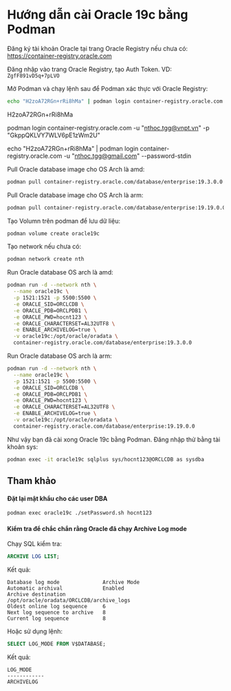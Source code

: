 # Hướng dẫn cài Oracle 19c bằng Podman

Đăng ký tài khoản Oracle tại trang Oracle Registry nếu chưa có: https://container-registry.oracle.com

Đăng nhập vào trang Oracle Registry, tạo Auth Token. VD: `ZgfF891vD5q+7pLVO`

Mở Podman và chạy lệnh sau để Podman xác thực với Oracle Registry:

```bash
echo "H2zoA72RGn+rRi8hMa" | podman login container-registry.oracle.com -u "<your-oracle account>" --password-stdin
```
H2zoA72RGn+rRi8hMa

podman login container-registry.oracle.com -u "nthoc.tgg@vnpt.vn" -p "GkppQKLVY7WLV6pE1zWm2U"

echo "H2zoA72RGn+rRi8hMa" | podman login container-registry.oracle.com -u "nthoc.tgg@gmail.com" --password-stdin


Pull Oracle database image cho OS Arch là amd:

```bash
podman pull container-registry.oracle.com/database/enterprise:19.3.0.0
```

Pull Oracle database image cho OS Arch là arm:

```bash
podman pull container-registry.oracle.com/database/enterprise:19.19.0.0
```

Tạo Volumn trên podman để lưu dữ liệu:

```bash
podman volume create oracle19c
```

Tạo network nếu chưa có:

```bash
podman network create nth
```

Run Oracle database OS arch là amd:

```bash
podman run -d --network nth \
  --name oracle19c \
  -p 1521:1521 -p 5500:5500 \
  -e ORACLE_SID=ORCLCDB \
  -e ORACLE_PDB=ORCLPDB1 \
  -e ORACLE_PWD=hocnt123 \
  -e ORACLE_CHARACTERSET=AL32UTF8 \
  -e ENABLE_ARCHIVELOG=true \
  -v oracle19c:/opt/oracle/oradata \
  container-registry.oracle.com/database/enterprise:19.3.0.0
  ```

Run Oracle database OS arch là arm:

```bash
podman run -d --network nth \
  --name oracle19c \
  -p 1521:1521 -p 5500:5500 \
  -e ORACLE_SID=ORCLCDB \
  -e ORACLE_PDB=ORCLPDB1 \
  -e ORACLE_PWD=hocnt123 \
  -e ORACLE_CHARACTERSET=AL32UTF8 \
  -e ENABLE_ARCHIVELOG=true \
  -v oracle19c:/opt/oracle/oradata \
  container-registry.oracle.com/database/enterprise:19.19.0.0
  ```

Như vậy bạn đã cài xong Oracle 19c bằng Podman. Đăng nhập thử bằng tài khoản sys:

```bash
podman exec -it oracle19c sqlplus sys/hocnt123@ORCLCDB as sysdba
```

## Tham khảo

#### Đặt lại mật khẩu cho các user DBA

```bash
podman exec oracle19c ./setPassword.sh hocnt123
```

#### Kiểm tra để chắc chắn rằng Oracle đã chạy Archive Log mode

Chạy SQL kiểm tra:

```sql
ARCHIVE LOG LIST;
```

Kết quả:

```
Database log mode              Archive Mode
Automatic archival             Enabled
Archive destination            /opt/oracle/oradata/ORCLCDB/archive_logs
Oldest online log sequence     6
Next log sequence to archive   8
Current log sequence           8
```
Hoặc sử dụng lệnh:

```sql
SELECT LOG_MODE FROM V$DATABASE;
```

Kết quả:

```
LOG_MODE
------------
ARCHIVELOG
```
